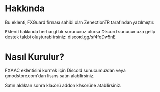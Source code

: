 # Hakkında

Bu eklenti, FXGuard firması sahibi olan ZenectionTR tarafından yazılmıştır.

Eklenti hakkında herhangi bir sorununuz olursa Discord sunucumuza gelip destek talebi oluşturabilirsiniz: discord.gg/sf4fqDw5nE

# Nasıl Kurulur?

FXAAC eklentisini kurmak için Discord sunucumuzdan veya gmodstore.com'dan lisans satın alabilirsiniz.

Satın aldıktan sonra klasörü addon klasörüne atabilirsiniz.
